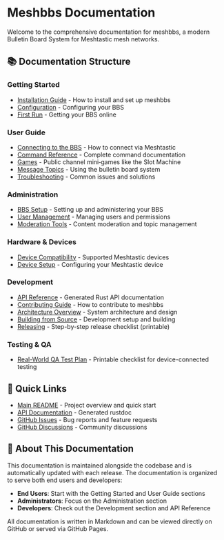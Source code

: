 # Meshbbs Documentation

Welcome to the comprehensive documentation for meshbbs, a modern Bulletin Board System for Meshtastic mesh networks.

## 📚 Documentation Structure

### Getting Started
- [Installation Guide](getting-started/installation.md) - How to install and set up meshbbs
- [Configuration](getting-started/configuration.md) - Configuring your BBS
- [First Run](getting-started/first-run.md) - Getting your BBS online

### User Guide
- [Connecting to the BBS](user-guide/connecting.md) - How to connect via Meshtastic
- [Command Reference](user-guide/commands.md) - Complete command documentation
- [Games](user-guide/games.md) - Public channel mini‑games like the Slot Machine
- [Message Topics](user-guide/message-topics.md) - Using the bulletin board system
- [Troubleshooting](user-guide/troubleshooting.md) - Common issues and solutions

### Administration
- [BBS Setup](administration/setup.md) - Setting up and administering your BBS
- [User Management](administration/user-management.md) - Managing users and permissions
- [Moderation Tools](administration/moderation.md) - Content moderation and topic management

### Hardware & Devices
- [Device Compatibility](hardware/compatibility.md) - Supported Meshtastic devices
- [Device Setup](hardware/device-setup.md) - Configuring your Meshtastic device

### Development
- [API Reference](https://martinbogo.github.io/meshbbs/meshbbs/) - Generated Rust API documentation
- [Contributing Guide](../CONTRIBUTING.md) - How to contribute to meshbbs
- [Architecture Overview](development/architecture.md) - System architecture and design
- [Building from Source](development/building.md) - Development setup and building
- [Releasing](development/releasing.md) - Step-by-step release checklist (printable)

### Testing & QA
- [Real-World QA Test Plan](qa/real-world-test-plan.md) - Printable checklist for device-connected testing

## 🔗 Quick Links

- [Main README](../README.md) - Project overview and quick start
- [API Documentation](https://martinbogo.github.io/meshbbs/meshbbs/) - Generated rustdoc
- [GitHub Issues](https://github.com/martinbogo/meshbbs/issues) - Bug reports and feature requests
- [GitHub Discussions](https://github.com/martinbogo/meshbbs/discussions) - Community discussions

## 📖 About This Documentation

This documentation is maintained alongside the codebase and is automatically updated with each release. The documentation is organized to serve both end users and developers:

- **End Users**: Start with the Getting Started and User Guide sections
- **Administrators**: Focus on the Administration section
- **Developers**: Check out the Development section and API Reference

All documentation is written in Markdown and can be viewed directly on GitHub or served via GitHub Pages.